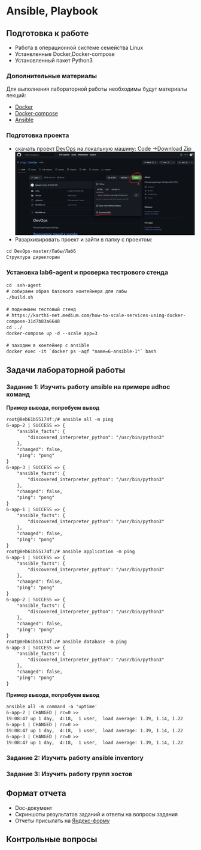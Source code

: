 # Ansible, Playbook

## Подготовка к работе

- Работа в операционной системе семейства Linux
- Устанвленные Docker,Docker-compose
- Установленный пакет Python3

### Дополнительные материалы
Для выполнения лабораторной работы необходимы будут материалы лекций:
- [Docker](https://www.youtube.com/watch?v=WjRye2bByEw&list=PLLELLTvDgUQ-iwnE9coLhb-ynyZUGzW6q&index=2)
- [Docker-compose](https://www.youtube.com/watch?v=-bbxABMdHig&list=PLLELLTvDgUQ-iwnE9coLhb-ynyZUGzW6q&index=5)
- [Ansible](https://www.youtube.com/watch?v=59HZ6R6nYQ4&list=PLLELLTvDgUQ-iwnE9coLhb-ynyZUGzW6q&index=6)

### Подготовка проекта
  - скачать проект [DevOps](https://github.com/iu5git/DevOps) на локальную машину: Code ->Download Zip
  ![download.png](download.png)
  - Разархивировать проект и зайти в папку с проектом:
```
cd DevOps-master/Лабы/Лаб6
Структура директории

```

### Установка lab6-agent и проверка тестрового стенда
```
cd  ssh-agent
# собираем образ базового контейнера для лабы
./build.sh

# поднимаем тестовый стенд
# https://karthi-net.medium.com/how-to-scale-services-using-docker-compose-31d7b83a6648
cd ../
docker-compose up -d --scale app=3

# заходим в контейнер с ansible
docker exec -it `docker ps -aqf "name=6-ansible-1"` bash 
```

## Задачи лабораторной работы
### Задание 1: Изучить работу ansible на примере adhoc команд

**Пример вывода, попробуем вывод**
```
root@8eb61b55174f:/# ansible all -m ping
6-app-2 | SUCCESS => {
    "ansible_facts": {
        "discovered_interpreter_python": "/usr/bin/python3"
    },
    "changed": false,
    "ping": "pong"
}
6-app-3 | SUCCESS => {
    "ansible_facts": {
        "discovered_interpreter_python": "/usr/bin/python3"
    },
    "changed": false,
    "ping": "pong"
}
6-app-1 | SUCCESS => {
    "ansible_facts": {
        "discovered_interpreter_python": "/usr/bin/python3"
    },
    "changed": false,
    "ping": "pong"
}
root@8eb61b55174f:/# ansible application -m ping
6-app-1 | SUCCESS => {
    "ansible_facts": {
        "discovered_interpreter_python": "/usr/bin/python3"
    },
    "changed": false,
    "ping": "pong"
}
6-app-2 | SUCCESS => {
    "ansible_facts": {
        "discovered_interpreter_python": "/usr/bin/python3"
    },
    "changed": false,
    "ping": "pong"
}
root@8eb61b55174f:/# ansible database -m ping
6-app-3 | SUCCESS => {
    "ansible_facts": {
        "discovered_interpreter_python": "/usr/bin/python3"
    },
    "changed": false,
    "ping": "pong"
}

```
**Пример вывода, попробуем вывод**

```
ansible all -m command -a 'uptime'
6-app-2 | CHANGED | rc=0 >>
19:08:47 up 1 day,  4:18,  1 user,  load average: 1.39, 1.14, 1.22
6-app-1 | CHANGED | rc=0 >>
19:08:47 up 1 day,  4:18,  1 user,  load average: 1.39, 1.14, 1.22
6-app-3 | CHANGED | rc=0 >>
19:08:47 up 1 day,  4:18,  1 user,  load average: 1.39, 1.14, 1.22
```



### Задание 2: Изучить работу ansible inventory

### Задание 3: Изучить работу групп хостов


## Формат отчета
- Doc-документ
- Скриншоты результатов заданий и ответы на вопросы задания
- Отчеты присылать на [Яндекс-форму](https://forms.yandex.ru/u/63428b48921ce71d986818ef/)

## Контрольные вопросы
